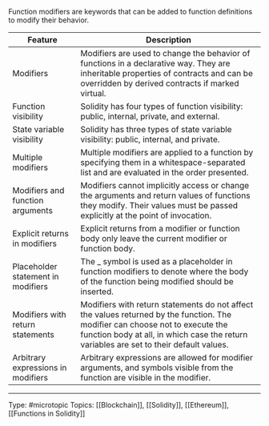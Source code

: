 Function modifiers are keywords that can be added to function definitions to modify their behavior.

| Feature                            | Description                                                                                                                                                                                                              |
| ---------------------------------- | ------------------------------------------------------------------------------------------------------------------------------------------------------------------------------------------------------------------------ |
| Modifiers                          | Modifiers are used to change the behavior of functions in a declarative way. They are inheritable properties of contracts and can be overridden by derived contracts if marked virtual.                                  |
| Function visibility                | Solidity has four types of function visibility: public, internal, private, and external.                                                                                                                                 |
| State variable visibility          | Solidity has three types of state variable visibility: public, internal, and private.                                                                                                                                    |
| Multiple modifiers                 | Multiple modifiers are applied to a function by specifying them in a whitespace-separated list and are evaluated in the order presented.                                                                                 |
| Modifiers and function arguments   | Modifiers cannot implicitly access or change the arguments and return values of functions they modify. Their values must be passed explicitly at the point of invocation.                                                |
| Explicit returns in modifiers      | Explicit returns from a modifier or function body only leave the current modifier or function body.                                                                                                                      |
| Placeholder statement in modifiers | The _ symbol is used as a placeholder in function modifiers to denote where the body of the function being modified should be inserted.                                                                                  |
| Modifiers with return statements   | Modifiers with return statements do not affect the values returned by the function. The modifier can choose not to execute the function body at all, in which case the return variables are set to their default values. |
| Arbitrary expressions in modifiers | Arbitrary expressions are allowed for modifier arguments, and symbols visible from the function are visible in the modifier.                                                                                             |

___
Type: #microtopic 
Topics: [[Blockchain]], [[Solidity]], [[Ethereum]], [[Functions in Solidity]]

